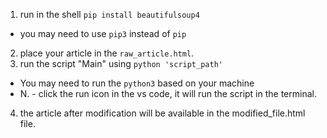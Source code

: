 1. run in the shell `pip install beautifulsoup4`
* you may need to use `pip3` instead of `pip`
2. place your article in the `raw_article.html`.
3. run the script "Main" using  `python 'script_path'`
* You may need to run the `python3` based on your machine
* N. - click the run icon in the vs code, it will run the script in the terminal.

4. the article after modification will be available in the modified_file.html file.
